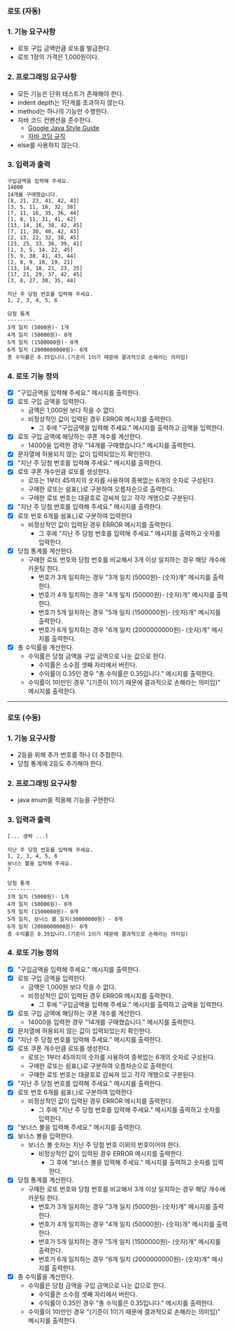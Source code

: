 ### 로또 (자동)

### 1. 기능 요구사항
- 로또 구입 금액만큼 로또를 발급한다.
- 로또 1장의 가격은 1,000원이다.

### 2. 프로그래밍 요구사항
- 모든 기능은 단위 테스트가 존재해야 한다.
- indent depth는 1단계를 초과하지 않는다.
- method는 하나의 기능만 수행한다.
- 자바 코드 컨벤션을 준수한다.
  - [Google Java Style Guide](https://google.github.io/styleguide/javaguide.html)
  - [자바 코딩 규칙](https://myeonguni.tistory.com/1596)
- else를 사용하지 않는다.

### 3. 입력과 출력
```
구입금액을 입력해 주세요.
14000
14개를 구매했습니다.
[8, 21, 23, 41, 42, 43]
[3, 5, 11, 16, 32, 38]
[7, 11, 16, 35, 36, 44]
[1, 8, 11, 31, 41, 42]
[13, 14, 16, 38, 42, 45]
[7, 11, 30, 40, 42, 43]
[2, 13, 22, 32, 38, 45]
[23, 25, 33, 36, 39, 41]
[1, 3, 5, 14, 22, 45]
[5, 9, 38, 41, 43, 44]
[2, 8, 9, 18, 19, 21]
[13, 14, 18, 21, 23, 35]
[17, 21, 29, 37, 42, 45]
[3, 8, 27, 30, 35, 44]

지난 주 당첨 번호를 입력해 주세요.
1, 2, 3, 4, 5, 6

당첨 통계
---------
3개 일치 (5000원)- 1개
4개 일치 (50000원)- 0개
5개 일치 (1500000원)- 0개
6개 일치 (2000000000원)- 0개
총 수익률은 0.35입니다.(기준이 1이기 때문에 결과적으로 손해라는 의미임)
```

### 4. 로또 기능 정의
- [x] "구입금액을 입력해 주세요." 메시지를 출력한다.
- [x] 로또 구입 금액을 입력한다.
  - 금액은 1,000원 보다 작을 수 없다.
  - 비정상적인 값이 입력된 경우 ERROR 메시지를 출력한다.
    - 그 후에 "구입금액을 입력해 주세요." 메시지를 출력하고 금액을 입력한다.
- [x] 로또 구입 금액에 해당하는 쿠폰 개수를 계산한다.
  - 14000을 입력한 경우 "14개를 구매했습니다." 메시지를 출력한다.
- [x] 문자열에 허용되지 않는 값이 입력되었는지 확인한다.
- [x] "지난 주 당첨 번호를 입력해 주세요." 메시지를 출력한다.
- [x] 로또 쿠폰 개수만큼 로또를 생성한다.
  - 로또는 1부터 45까지의 숫자를 사용하여 중복없는 6개의 숫자로 구성된다.
  - 구매한 로또는 쉼표(,)로 구분하여 오름차순으로 출력한다.
  - 구매한 로또 번호는 대괄호로 감싸져 있고 각각 개행으로 구분된다.
- [x] "지난 주 당첨 번호를 입력해 주세요." 메시지를 출력한다.
- [x] 로또 번호 6개를 쉼표(,)로 구분하여 입력한다
  - 비정상적인 값이 입력된 경우 ERROR 메시지를 출력한다.
    - 그 후에 "지난 주 당첨 번호를 입력해 주세요." 메시지를 출력하고 숫자를 입력한다.
- [x] 당첨 통계를 계산한다.
  - 구매한 로또 번호와 당첨 번호를 비교해서 3개 이상 일치하는 경우 해당 개수에 카운팅 한다.
    - 번호가 3개 일치하는 경우 "3개 일치 (5000원)- (숫자)개" 메시지를 출력한다.
    - 번호가 4개 일치하는 경우 "4개 일치 (50000원)- (숫자)개" 메시지를 출력한다.
    - 번호가 5개 일치하는 경우 "5개 일치 (1500000원)- (숫자)개" 메시지를 출력한다.
    - 번호가 6개 일치하는 경우 "6개 일치 (2000000000원)- (숫자)개" 메시지를 출력한다.
- [x] 총 수익률을 계산한다.
  - 수익률은 당첨 금액을 구입 금액으로 나눈 값으로 한다.
    - 수익률은 소수점 셋째 자리에서 버린다.
    - 수익률이 0.35인 경우 "총 수익률은 0.35입니다." 메시지를 출력한다.
  - 수익률이 1미만인 경우 "(기준이 1이기 때문에 결과적으로 손해라는 의미임)" 메시지를 출력한다.

---
### 로또 (수동)

### 1. 기능 요구사항
- 2등을 위해 추가 번호를 하나 더 추첨한다.
- 당첨 통계에 2등도 추가해야 한다.

### 2. 프로그래밍 요구사항
- java enum을 적용해 기능을 구현한다.

### 3. 입력과 출력
```
[... 생략 ...]

지난 주 당첨 번호를 입력해 주세요.
1, 2, 3, 4, 5, 6
보너스 볼을 입력해 주세요.
7

당첨 통계
---------
3개 일치 (5000원)- 1개
4개 일치 (50000원)- 0개
5개 일치 (1500000원)- 0개
5개 일치, 보너스 볼 일치(30000000원) - 0개
6개 일치 (2000000000원)- 0개
총 수익률은 0.35입니다.(기준이 1이기 때문에 결과적으로 손해라는 의미임)
```

### 4. 로또 기능 정의
- [x] "구입금액을 입력해 주세요." 메시지를 출력한다.
- [x] 로또 구입 금액을 입력한다.
  - 금액은 1,000원 보다 작을 수 없다.
  - 비정상적인 값이 입력된 경우 ERROR 메시지를 출력한다.
    - 그 후에 "구입금액을 입력해 주세요." 메시지를 출력하고 금액을 입력한다.
- [x] 로또 구입 금액에 해당하는 쿠폰 개수를 계산한다.
  - 14000을 입력한 경우 "14개를 구매했습니다." 메시지를 출력한다.
- [x] 문자열에 허용되지 않는 값이 입력되었는지 확인한다.
- [x] "지난 주 당첨 번호를 입력해 주세요." 메시지를 출력한다.
- [x] 로또 쿠폰 개수만큼 로또를 생성한다.
  - 로또는 1부터 45까지의 숫자를 사용하여 중복없는 6개의 숫자로 구성된다.
  - 구매한 로또는 쉼표(,)로 구분하여 오름차순으로 출력한다.
  - 구매한 로또 번호는 대괄호로 감싸져 있고 각각 개행으로 구분된다.
- [x] "지난 주 당첨 번호를 입력해 주세요." 메시지를 출력한다.
- [x] 로또 번호 6개를 쉼표(,)로 구분하여 입력한다
  - 비정상적인 값이 입력된 경우 ERROR 메시지를 출력한다.
    - 그 후에 "지난 주 당첨 번호를 입력해 주세요." 메시지를 출력하고 숫자를 입력한다.
- [x] "보너스 볼을 입력해 주세요." 메시지를 출력한다.
- [x] 보너스 볼을 입력한다.
  - 보너스 볼 숫자는 지난 주 당첨 번호 이외의 번호이어야 한다.
    - 비정상적인 값이 입력된 경우 ERROR 메시지를 출력한다.
      - 그 후에 "보너스 볼을 입력해 주세요." 메시지를 출력하고 숫자를 입력한다.
- [x] 당첨 통계를 계산한다.
  - 구매한 로또 번호와 당첨 번호를 비교해서 3개 이상 일치하는 경우 해당 개수에 카운팅 한다.
    - 번호가 3개 일치하는 경우 "3개 일치 (5000원)- (숫자)개" 메시지를 출력한다.
    - 번호가 4개 일치하는 경우 "4개 일치 (50000원)- (숫자)개" 메시지를 출력한다.
    - 번호가 5개 일치하는 경우 "5개 일치 (1500000원)- (숫자)개" 메시지를 출력한다.
    - 번호가 6개 일치하는 경우 "6개 일치 (2000000000원)- (숫자)개" 메시지를 출력한다.
- [x] 총 수익률을 계산한다.
  - 수익률은 당첨 금액을 구입 금액으로 나눈 값으로 한다.
    - 수익률은 소수점 셋째 자리에서 버린다.
    - 수익률이 0.35인 경우 "총 수익률은 0.35입니다." 메시지를 출력한다.
  - 수익률이 1미만인 경우 "(기준이 1이기 때문에 결과적으로 손해라는 의미임)" 메시지를 출력한다.
